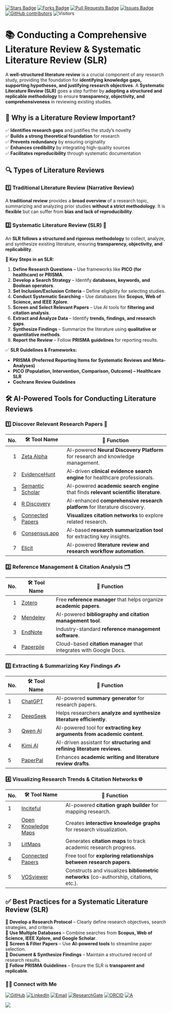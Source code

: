 <a href="https://github.com/drshahizan/short-course/stargazers"><img src="https://img.shields.io/github/stars/drshahizan/short-course" alt="Stars Badge"/></a>
<a href="https://github.com/drshahizan/short-course/network/members"><img src="https://img.shields.io/github/forks/drshahizan/short-course" alt="Forks Badge"/></a>
<a href="https://github.com/drshahizan/short-course/pulls"><img src="https://img.shields.io/github/issues-pr/drshahizan/short-course" alt="Pull Requests Badge"/></a>
<a href="https://github.com/drshahizan/short-course"><img src="https://img.shields.io/github/issues/drshahizan/short-course" alt="Issues Badge"/></a>
<a href="https://github.com/drshahizan/short-course/graphs/contributors"><img alt="GitHub contributors" src="https://img.shields.io/github/contributors/drshahizan/short-course?color=2b9348"></a>
![Visitors](https://api.visitorbadge.io/api/visitors?path=https%3A%2F%2Fgithub.com%2Fdrshahizan%2Fshort-course&labelColor=%23d9e3f0&countColor=%23697689&style=flat)

# 📚 Conducting a Comprehensive Literature Review & Systematic Literature Review (SLR)

A **well-structured literature review** is a crucial component of any research study, providing the foundation for **identifying knowledge gaps, supporting hypotheses, and justifying research objectives**. A **Systematic Literature Review (SLR)** goes a step further by **adopting a structured and replicable methodology** to ensure **transparency, objectivity, and comprehensiveness** in reviewing existing studies.  

## 🎯 **Why is a Literature Review Important?**  

✅ **Identifies research gaps** and justifies the study’s novelty  
✅ **Builds a strong theoretical foundation** for research  
✅ **Prevents redundancy** by ensuring originality  
✅ **Enhances credibility** by integrating high-quality sources  
✅ **Facilitates reproducibility** through systematic documentation  

## 🔍 **Types of Literature Reviews**  

### **1️⃣ Traditional Literature Review (Narrative Review)**  
A **traditional review** provides a **broad overview** of a research topic, summarizing and analyzing prior studies **without a strict methodology**. It is **flexible** but can suffer from **bias and lack of reproducibility**.  

### **2️⃣ Systematic Literature Review (SLR) 🔬**  
An **SLR follows a structured and rigorous methodology** to collect, analyze, and synthesize existing literature, ensuring **transparency, objectivity, and replicability**.  

📌 **Key Steps in an SLR:**  
1. **Define Research Questions** – Use frameworks like **PICO (for healthcare) or PRISMA**.  
2. **Develop a Search Strategy** – Identify **databases, keywords, and Boolean operators**.  
3. **Set Inclusion/Exclusion Criteria** – Define eligibility for selecting studies.  
4. **Conduct Systematic Searching** – Use databases like **Scopus, Web of Science, and IEEE Xplore**.  
5. **Screen and Select Relevant Papers** – Use AI tools for **filtering and citation analysis**.  
6. **Extract and Analyze Data** – Identify **trends, findings, and research gaps**.  
7. **Synthesize Findings** – Summarize the literature using **qualitative or quantitative methods**.  
8. **Report the Review** – Follow **PRISMA guidelines** for reporting results.  

✅ **SLR Guidelines & Frameworks:**  
- **PRISMA (Preferred Reporting Items for Systematic Reviews and Meta-Analyses)**  
- **PICO (Population, Intervention, Comparison, Outcome) – Healthcare SLR**  
- **Cochrane Review Guidelines**  

## 🛠 **AI-Powered Tools for Conducting Literature Reviews**  

### **1️⃣ Discover Relevant Research Papers** 🔎  

| No. | 🛠 **Tool Name** | 📖 **Function** | 
| ---: | ---------------- | ------------------ | 
| 1 | [Zeta Alpha](https://search.zeta-alpha.com/) | AI-powered **Neural Discovery Platform** for research and knowledge management. | 
| 2 | [EvidenceHunt](https://evidencehunt.com/) | AI-driven **clinical evidence search engine** for healthcare professionals. | 
| 3 | [Semantic Scholar](https://www.semanticscholar.org/) | AI-powered **academic search engine** that finds **relevant scientific literature**. | 
| 4 | [R Discovery](https://discovery.researcher.life/) | AI-enhanced **comprehensive research platform** for literature discovery. | 
| 5 | [Connected Papers](https://www.connectedpapers.com/) | **Visualizes citation networks** to explore related research. | 
| 6 | [Consensus.app](https://consensus.app/) | AI-based **research summarization tool** for extracting key insights. | 
| 7 | [Elicit](https://elicit.com/) | AI-powered **literature review and research workflow automation**. | 

### **2️⃣ Reference Management & Citation Analysis** 🗂  

|  No. | 🛠 **Tool Name** | 📖 **Function** | 
| ---: | ---------------- | ------------------ | 
| 1 | [Zotero](https://www.zotero.org/) | Free **reference manager** that helps organize **academic papers**. | 
| 2 | [Mendeley](https://www.mendeley.com/) | AI-powered **bibliography and citation management tool**. | 
| 3 | [EndNote](https://endnote.com/) | Industry-standard **reference management software**. | 
| 4 | [Paperpile](https://paperpile.com/) | Cloud-based **citation manager** that integrates with Google Docs. | 


### 3️⃣ Extracting & Summarizing Key Findings ✍  

|  No. | 🛠 Tool Name | 📖 Function | 
| --- | ---------------- | ------------------ |
| 1 | [ChatGPT](https://openai.com/chatgpt/) | AI-powered **summary generator** for research papers. | 
| 2 | [DeepSeek](https://deepseek.com/) | Helps researchers **analyze and synthesize literature efficiently**. | 
| 3 | [Qwen AI](https://qwen.ai/) | AI-powered tool for **extracting key arguments from academic content**. | 
| 4 | [Kimi AI](https://kimi.ai/) | AI-driven assistant for **structuring and refining literature reviews**. | 
| 5 | [PaperPal](https://www.paperpal.com/) | Enhances **academic writing and literature review drafts**. | 

### **4️⃣ Visualizing Research Trends & Citation Networks** 🌐  

|  No. | 🛠 **Tool Name** | 📖 **Function** | 
| --- | ---------------- | ------------------ | 
| 1 | [Inciteful](https://inciteful.xyz/) | AI-powered **citation graph builder** for mapping research. | 
| 2 | [Open Knowledge Maps](https://openknowledgemaps.org/) | Creates **interactive knowledge graphs** for research visualization. | 
| 3 | [LitMaps](https://www.litmaps.com/) | Generates **citation maps** to track academic research progress. | 
| 4 | [Connected Papers](https://www.connectedpapers.com/) | Free tool for **exploring relationships between research papers**. | 
| 5 | [VOSviewer](https://www.vosviewer.com/) | Constructs and visualizes **bibliometric networks** (co-authorship, citations, etc.). | 

## ✅ **Best Practices for a Systematic Literature Review (SLR)**  

📌 **Develop a Research Protocol** – Clearly define research objectives, search strategies, and criteria.  
📌 **Use Multiple Databases** – Combine searches from **Scopus, Web of Science, IEEE Xplore, and Google Scholar**.  
📌 **Screen & Filter Papers** – Use **AI-powered tools** to streamline paper selection.  
📌 **Document & Synthesize Findings** – Maintain a structured record of research results.  
📌 **Follow PRISMA Guidelines** – Ensure the SLR is **transparent and replicable**.  

### 🙌🏻 Connect with Me
<p align="left">
    <a href="https://github.com/drshahizan" target="_blank"><img alt="GitHub" src="https://img.shields.io/badge/-@drshahizan-181717?style=flat-square&logo=GitHub&logoColor=white"></a>
    <a href="https://www.linkedin.com/in/drshahizan" target="_blank"><img alt="LinkedIn" src="https://img.shields.io/badge/-drshahizan-blue?style=flat-square&logo=Linkedin&logoColor=white&link=https://www.linkedin.com/in/drshahizan/"></a>
    <a href="mailto:shahizan@utm.my" target="_blank"><img alt="Email" src="https://img.shields.io/badge/-shahizan@utm.my-c14438?style=flat-square&logo=Gmail&logoColor=white&link=mailto:shahizan@utm.my.com"></a>
    <a href="https://www.researchgate.net/profile/Mohd-Othman-28" target="_blank"><img alt="ResearchGate" src="https://img.shields.io/badge/-ResearchGate-00CCBB?style=flat-square&logo=ResearchGate&logoColor=white"></a>
    <a href="https://orcid.org/0000-0003-4261-1873" target="_blank"><img alt="ORCID" src="https://img.shields.io/badge/-ORCID-A6CE39?style=flat-square&logo=ORCID&logoColor=white"></a> 
 <a href="https://visitorbadge.io/status?path=https%3A%2F%2Fgithub.com%2Fdrshahizan" target="_blank"><img alt="A" src="https://api.visitorbadge.io/api/visitors?path=https%3A%2F%2Fgithub.com%2Fdrshahizan&labelColor=%23697689&countColor=%23555555&style=plastic"></a>
 
![](https://hit.yhype.me/github/profile?user_id=81284918)
</p>
